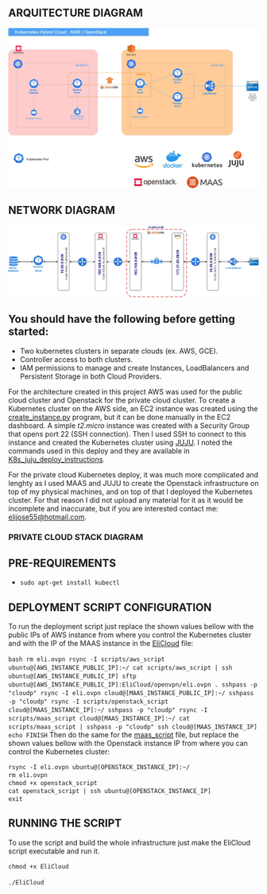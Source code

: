 ## ARQUITECTURE DIAGRAM
![Hybrid_Cloud.jpg](https://github.com/elijose55/EliCloud/blob/master/images/Hybrid%20Cloud.jpg)

## NETWORK DIAGRAM
![network_diagram.jpg](https://github.com/elijose55/EliCloud/blob/master/images/Network%20Diagram%20(1).jpg)

## You should have the following before getting started:
- Two kubernetes clusters in separate clouds (ex. AWS, GCE).
- Controller access to both clusters.
- IAM permissions to manage and create Instances, LoadBalancers and Persistent Storage in both Cloud Providers.

For the architecture created in this project AWS was used for the public cloud cluster and Openstack for the private cloud cluster.
To create a Kubernetes cluster on the AWS side, an EC2 instance was created using the [create_instance.py](https://github.com/elijose55/EliCloud/blob/master/misc/create_instance.py) program, but it can be done manually in the EC2 dashboard. A simple *t2.micro* instance was created with a Security Group that opens port 22 (SSH connection). Then I used SSH to connect to this instance and created the Kubernetes cluster using [JUJU](https://jaas.ai/docs/installing). I noted the commands used in this deploy and they are available in [K8s_juju_deploy_instructions](https://github.com/elijose55/EliCloud/blob/master/misc/create_instance.py).

For the private cloud Kubernetes deploy, it was much more complicated and lenghty as I used MAAS and JUJU to create the Openstack infrastructure on top of my physical machines, and on top of that I deployed the Kubernetes cluster. For that reason I did not upload any material for it as it would be incomplete and inaccurate, but if you are interested contact me: [elijose55@hotmail.com](mailto:elijose55@hotmail.com).

### PRIVATE CLOUD STACK DIAGRAM







## PRE-REQUIREMENTS
- `sudo apt-get install kubectl`


## DEPLOYMENT SCRIPT CONFIGURATION
To run the deployment script just replace the shown values bellow with the public IPs of AWS instance from where you control the Kubernetes cluster and with the IP of the MAAS instance in the [EliCloud](https://github.com/elijose55/EliCloud/blob/master/EliCloud) file:

`` bash
rm eli.ovpn
rsync -I scripts/aws_script ubuntu@[AWS_INSTANCE_PUBLIC_IP]:~/
cat scripts/aws_script | ssh ubuntu@[AWS_INSTANCE_PUBLIC_IP]
sftp ubuntu@[AWS_INSTANCE_PUBLIC_IP]:EliCloud/openvpn/eli.ovpn .
sshpass -p "cloudp" rsync -I eli.ovpn cloud@[MAAS_INSTANCE_PUBLIC_IP]:~/
sshpass -p "cloudp" rsync -I scripts/openstack_script cloud@[MAAS_INSTANCE_IP]:~/
sshpass -p "cloudp" rsync -I scripts/maas_script cloud@[MAAS_INSTANCE_IP]:~/
cat scripts/maas_script | sshpass -p "cloudp" ssh cloud@[MAAS_INSTANCE_IP]
echo FINISH
``
Then do the same for the [maas_script](https://github.com/elijose55/EliCloud/blob/master/scripts/maas_script) file, but replace the shown values bellow with the Openstack instance IP from where you can control the Kubernetes cluster:

``` 
rsync -I eli.ovpn ubuntu@[OPENSTACK_INSTANCE_IP]:~/
rm eli.ovpn
chmod +x openstack_script
cat openstack_script | ssh ubuntu@[OPENSTACK_INSTANCE_IP]
exit
```


## RUNNING THE SCRIPT

To use the script and build the whole infrastructure just make the EliCloud script executable and run it.

``` 
chmod +x EliCloud

./EliCloud

```

